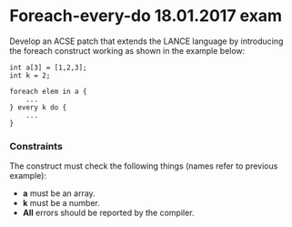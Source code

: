 # Foreach-every-do 18.01.2017 exam
Develop an ACSE patch that extends the LANCE language by introducing the foreach construct working as shown in the example below:

```
int a[3] = [1,2,3];
int k = 2;

foreach elem in a {
    ...
} every k do {
    ...
}
```
### Constraints
The construct must check the following things (names refer to previous example):

- **a** must be an array.
- **k** must be a number.
- **All** errors should be reported by the compiler.
